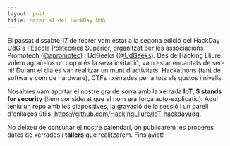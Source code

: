 ```yaml
---
layout: post
title: Material del HackDay UdG
---
```


<p>El passat dissabte 17 de febrer vam estar a la segona edició del HackDay UdG a l'Escola Politècnica Superior, organitzat per les associacions Promotech (<a href="https://twitter.com/apromotec" target="_blank">@apromotec</a>) i UdGeeks (<a href="https://twitter.com/UdGeeks" target="_blank">@UdGeeks</a>). Des de Hacking Lliure volem agraïr-los un cop més la seva invitació, vam estar encantats de ser-hi! Durant el dia es van realitzar un munt d'activitats: Hackathons (tant de software com de hardware), CTFs i xerrades per a tots els gustos i nivells.</p>
<p>Nosaltres vam aportar el nostre gra de sorra amb la xerrada <b>IoT, S stands for security</b> (hem considerat que el nom era força auto-explicatiu). Aquí teniu un repo amb les diapositives, la gravació de la sessió i un parell d'enllaços útils: <a href="https://github.com/HackingLliure/IoT-hackdayudg" target="_blank">https://github.com/HackingLliure/IoT-hackdayudg</a>.</p>
<p>No deixeu de consultar el nostre calendari, on publicarem les properes dates de xerrades i <b>tallers</b> que realitzarem. Fins aviat!</p>
